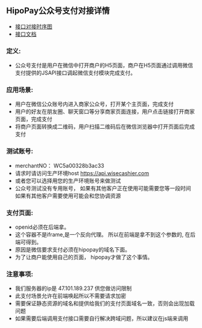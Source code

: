## HipoPay公众号支付对接详情

*  [接口对接时序图](https://www.processon.com/view/link/5d39751be4b0e6d9199c23f6)
*  [接口文档](https://s.transfereasy.com/tec-op/HipoPay%E5%BE%AE%E4%BF%A1%E5%A4%A7%E9%99%86%E9%92%B1%E5%8C%85%E5%85%AC%E4%BC%97%E5%8F%B7%E6%94%AF%E4%BB%98.pdf)

### 定义:

 * 公众号支付是用户在微信中打开商户的H5页面，商户在H5页面通过调用微信支付提供的JSAPI接口调起微信支付模块完成支付。

### 应用场景:

 * 用户在微信公众账号内进入商家公众号，打开某个主页面，完成支付  
 * 用户的好友在朋友圈、聊天窗口等分享商家页面连接，用户点击链接打开商家页面，完成支付 
 * 将商户页面转换成二维码，用户扫描二维码后在微信浏览器中打开页面后完成支付


### 测试账号: 
 * merchantNO： WC5a00328b3ac33 
 * 请求时请访问生产环境host https://api.wisecashier.com 
 * 或者您可以选择用您的生产环境账号来做测试
 * 公众号测试没有专用账号， 如果有其他客户正在使用可能需要您等一段时间 如果有其他客户需要使用可能会和您协调资源

### 支付页面: 
  * openid必须在后端拿。 
  * 这个容器不是iframe,是一个反向代理。 所以在前端是拿不到这个参数的, 在后端可得到。 
  * 原因是微信要求支付必须在hipopay的域名下面。 
  * 为了让商户能使用自己的页面， hipopay才做了这个事情。

### 注意事项: 
  * 我们服务器的ip是 47.101.189.237 供您做访问限制 
  * 此支付场景允许在前端唤起所以不需要请求加密 
  * 需要保证静态资源的域名和提供给我们的支付页面域名一致，否则会出现加载问题 
  * 如果需要后端调用支付接口需要自行解决跨域问题，所以建议在js端来调用
